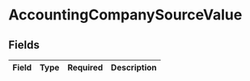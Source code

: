 # AccountingCompanySourceValue


## Fields

| Field       | Type        | Required    | Description |
| ----------- | ----------- | ----------- | ----------- |